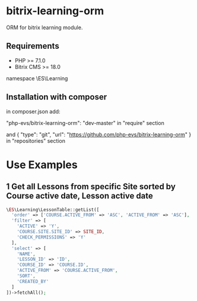 # bitrix-learning-orm
ORM for bitrix learning module.

## Requirements

* PHP >= 7.1.0
* Bitrix CMS >= 18.0

namespace \ES\Learning

## Installation with composer

in composer.json add:

"php-evs/bitrix-learning-orm": "dev-master"
in "require" section

and
{
  "type": "git",
  "url": "https://github.com/php-evs/bitrix-learning-orm"
}
in "repositories" section

# Use Examples

## 1 Get all Lessons from specific Site sorted by Course active date, Lesson active date
```php
\ES\Learning\LessonTable::getList([
  'order' => ['COURSE.ACTIVE_FROM' => 'ASC', 'ACTIVE_FROM' => 'ASC'],
  'filter' => [
    'ACTIVE' => 'Y',
    'COURSE.SITE.SITE_ID' => SITE_ID,
    'CHECK_PERMISSIONS' => 'Y'
  ],
  'select' => [
    'NAME',
    'LESSON_ID' => 'ID',
    'COURSE_ID' => 'COURSE.ID',
    'ACTIVE_FROM' => 'COURSE.ACTIVE_FROM',
    'SORT',
    'CREATED_BY'
  ]
])->fetchAll();
```
